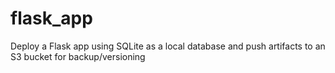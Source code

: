 # flask_app
Deploy a Flask app using SQLite as a local database and push artifacts to an S3 bucket for backup/versioning
